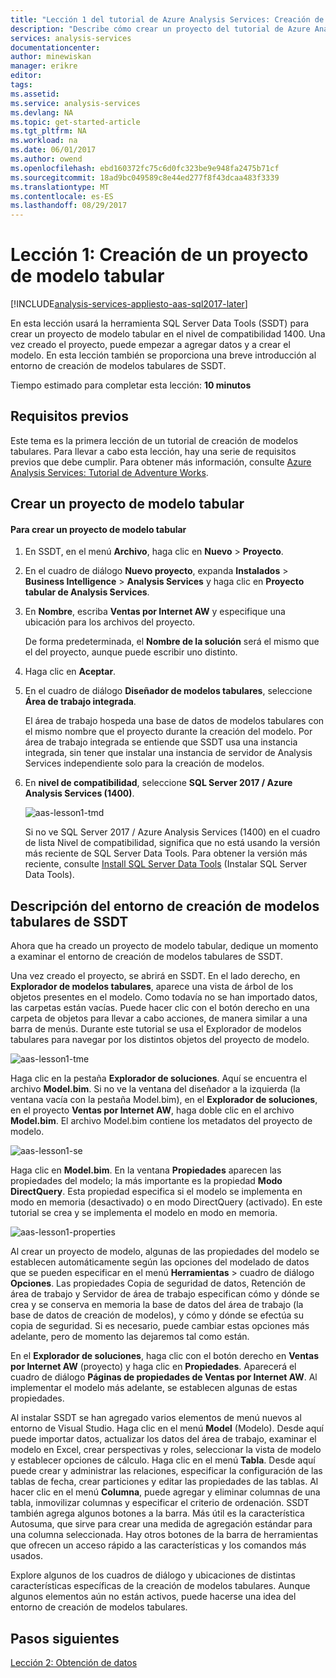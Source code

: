 ```yaml
---
title: "Lección 1 del tutorial de Azure Analysis Services: Creación de un nuevo proyecto de modelo tabular| Microsoft Docs"
description: "Describe cómo crear un proyecto del tutorial de Azure Analysis Services."
services: analysis-services
documentationcenter: 
author: minewiskan
manager: erikre
editor: 
tags: 
ms.assetid: 
ms.service: analysis-services
ms.devlang: NA
ms.topic: get-started-article
ms.tgt_pltfrm: NA
ms.workload: na
ms.date: 06/01/2017
ms.author: owend
ms.openlocfilehash: ebd160372fc75c6d0fc323be9e948fa2475b71cf
ms.sourcegitcommit: 18ad9bc049589c8e44ed277f8f43dcaa483f3339
ms.translationtype: MT
ms.contentlocale: es-ES
ms.lasthandoff: 08/29/2017
---
```

# <a name="lesson-1-create-a-tabular-model-project"></a>Lección 1: Creación de un proyecto de modelo tabular

[!INCLUDE[analysis-services-appliesto-aas-sql2017-later](../../../includes/analysis-services-appliesto-aas-sql2017-later.md)]

En esta lección usará la herramienta SQL Server Data Tools (SSDT) para crear un proyecto de modelo tabular en el nivel de compatibilidad 1400. Una vez creado el proyecto, puede empezar a agregar datos y a crear el modelo. En esta lección también se proporciona una breve introducción al entorno de creación de modelos tabulares de SSDT.  
  
Tiempo estimado para completar esta lección: **10 minutos**  
  
## <a name="prerequisites"></a>Requisitos previos  
Este tema es la primera lección de un tutorial de creación de modelos tabulares. Para llevar a cabo esta lección, hay una serie de requisitos previos que debe cumplir. Para obtener más información, consulte [Azure Analysis Services: Tutorial de Adventure Works](../tutorials/aas-adventure-works-tutorial.md).  
  
## <a name="create-a-new-tabular-model-project"></a>Crear un proyecto de modelo tabular  
  
#### <a name="to-create-a-new-tabular-model-project"></a>Para crear un proyecto de modelo tabular  
  
1.  En SSDT, en el menú **Archivo**, haga clic en **Nuevo** > **Proyecto**.  
  
2.  En el cuadro de diálogo **Nuevo proyecto**, expanda **Instalados** > **Business Intelligence** > **Analysis Services** y haga clic en **Proyecto tabular de Analysis Services**.  
  
3.  En **Nombre**, escriba **Ventas por Internet AW** y especifique una ubicación para los archivos del proyecto.  
  
    De forma predeterminada, el **Nombre de la solución** será el mismo que el del proyecto, aunque puede escribir uno distinto.  
  
4.  Haga clic en **Aceptar**.  
  
5.  En el cuadro de diálogo **Diseñador de modelos tabulares**, seleccione **Área de trabajo integrada**.  
  
    El área de trabajo hospeda una base de datos de modelos tabulares con el mismo nombre que el proyecto durante la creación del modelo. Por área de trabajo integrada se entiende que SSDT usa una instancia integrada, sin tener que instalar una instancia de servidor de Analysis Services independiente solo para la creación de modelos.
      
6.  En **nivel de compatibilidad**, seleccione **SQL Server 2017 / Azure Analysis Services (1400)**.   
 
    ![aas-lesson1-tmd](../tutorials/media/aas-lesson1-tmd.png)
      
    Si no ve SQL Server 2017 / Azure Analysis Services (1400) en el cuadro de lista Nivel de compatibilidad, significa que no está usando la versión más reciente de SQL Server Data Tools. Para obtener la versión más reciente, consulte [Install SQL Server Data Tools](https://docs.microsoft.com/sql/ssdt/download-sql-server-data-tools-ssdt) (Instalar SQL Server Data Tools).  
      
  
## <a name="understanding-the-ssdt-tabular-model-authoring-environment"></a>Descripción del entorno de creación de modelos tabulares de SSDT  
Ahora que ha creado un proyecto de modelo tabular, dedique un momento a examinar el entorno de creación de modelos tabulares de SSDT.  
  
Una vez creado el proyecto, se abrirá en SSDT. En el lado derecho, en **Explorador de modelos tabulares**, aparece una vista de árbol de los objetos presentes en el modelo. Como todavía no se han importado datos, las carpetas están vacías. Puede hacer clic con el botón derecho en una carpeta de objetos para llevar a cabo acciones, de manera similar a una barra de menús. Durante este tutorial se usa el Explorador de modelos tabulares para navegar por los distintos objetos del proyecto de modelo.

![aas-lesson1-tme](../tutorials/media/aas-lesson1-tme.png)

Haga clic en la pestaña **Explorador de soluciones**. Aquí se encuentra el archivo **Model.bim**. Si no ve la ventana del diseñador a la izquierda (la ventana vacía con la pestaña Model.bim), en el **Explorador de soluciones**, en el proyecto **Ventas por Internet AW**, haga doble clic en el archivo **Model.bim**. El archivo Model.bim contiene los metadatos del proyecto de modelo. 

![aas-lesson1-se](../tutorials/media/aas-lesson1-se.png)
  
Haga clic en **Model.bim**. En la ventana **Propiedades** aparecen las propiedades del modelo; la más importante es la propiedad **Modo DirectQuery**. Esta propiedad especifica si el modelo se implementa en modo en memoria (desactivado) o en modo DirectQuery (activado). En este tutorial se crea y se implementa el modelo en modo en memoria.

![aas-lesson1-properties](../tutorials/media/aas-lesson1-properties.png)
  
Al crear un proyecto de modelo, algunas de las propiedades del modelo se establecen automáticamente según las opciones del modelado de datos que se pueden especificar en el menú **Herramientas** > cuadro de diálogo **Opciones**. Las propiedades Copia de seguridad de datos, Retención de área de trabajo y Servidor de área de trabajo especifican cómo y dónde se crea y se conserva en memoria la base de datos del área de trabajo (la base de datos de creación de modelos), y cómo y dónde se efectúa su copia de seguridad. Si es necesario, puede cambiar estas opciones más adelante, pero de momento las dejaremos tal como están.  

En el **Explorador de soluciones**, haga clic con el botón derecho en **Ventas por Internet AW** (proyecto) y haga clic en **Propiedades**. Aparecerá el cuadro de diálogo **Páginas de propiedades de Ventas por Internet AW**. Al implementar el modelo más adelante, se establecen algunas de estas propiedades.  
  
Al instalar SSDT se han agregado varios elementos de menú nuevos al entorno de Visual Studio. Haga clic en el menú **Model** (Modelo). Desde aquí puede importar datos, actualizar los datos del área de trabajo, examinar el modelo en Excel, crear perspectivas y roles, seleccionar la vista de modelo y establecer opciones de cálculo. Haga clic en el menú **Tabla**. Desde aquí puede crear y administrar las relaciones, especificar la configuración de las tablas de fecha, crear particiones y editar las propiedades de las tablas. Al hacer clic en el menú **Columna**, puede agregar y eliminar columnas de una tabla, inmovilizar columnas y especificar el criterio de ordenación. SSDT también agrega algunos botones a la barra. Más útil es la característica Autosuma, que sirve para crear una medida de agregación estándar para una columna seleccionada. Hay otros botones de la barra de herramientas que ofrecen un acceso rápido a las características y los comandos más usados.  
  
Explore algunos de los cuadros de diálogo y ubicaciones de distintas características específicas de la creación de modelos tabulares. Aunque algunos elementos aún no están activos, puede hacerse una idea del entorno de creación de modelos tabulares.  
  

## <a name="whats-next"></a>Pasos siguientes
[Lección 2: Obtención de datos](../tutorials/aas-lesson-2-get-data.md)

  
  
  
